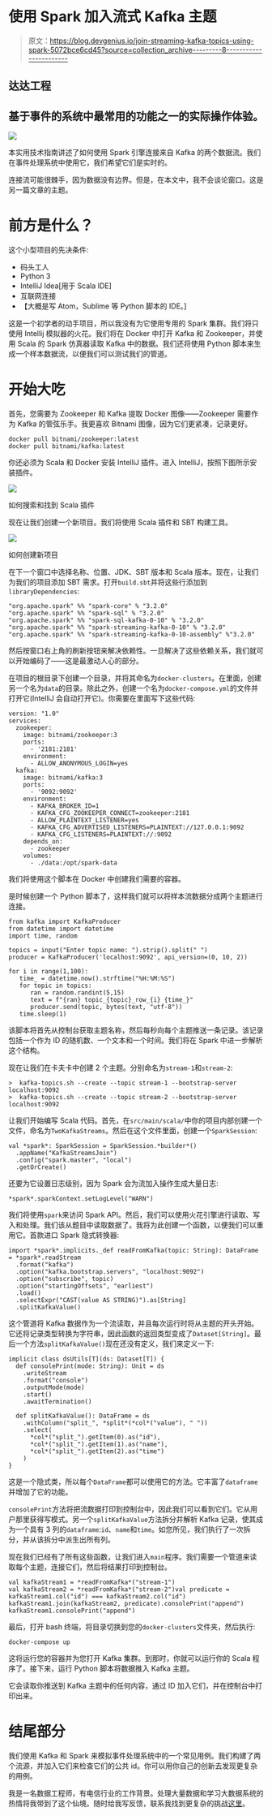 # 使用 Spark 加入流式 Kafka 主题

> 原文：<https://blog.devgenius.io/join-streaming-kafka-topics-using-spark-5072bce6cd45?source=collection_archive---------8----------------------->

## 达达工程

## 基于事件的系统中最常用的功能之一的实际操作体验。

![](img/466c16e62dad843aa282157bcbd3cd14.png)

本实用技术指南讲述了如何使用 Spark 引擎连接来自 Kafka 的两个数据流。我们在事件处理系统中使用它，我们希望它们是实时的。

连接流可能很棘手，因为数据没有边界。但是，在本文中，我不会谈论窗口。这是另一篇文章的主题。

# 前方是什么？

这个小型项目的先决条件:

*   码头工人
*   Python 3
*   IntelliJ Idea[用于 Scala IDE]
*   互联网连接
*   【大概是写 Atom，Sublime 等 Python 脚本的 IDE。]

这是一个初学者的动手项目，所以我没有为它使用专用的 Spark 集群。我们将只使用 Intellij 模拟器的火花。我们将在 Docker 中打开 Kafka 和 Zookeeper，并使用 Scala 的 Spark 仿真器读取 Kafka 中的数据。我们还将使用 Python 脚本来生成一个样本数据流，以便我们可以测试我们的管道。

# 开始大吃

首先，您需要为 Zookeeper 和 Kafka 提取 Docker 图像——Zookeeper 需要作为 Kafka 的管弦乐手。我更喜欢 Bitnami 图像，因为它们更紧凑，记录更好。

```
docker pull bitnami/zookeeper:latest
docker pull bitnami/kafka:latest
```

你还必须为 Scala 和 Docker 安装 IntelliJ 插件。进入 IntelliJ，按照下图所示安装插件。

![](img/a125a22576f0c74256c55f27447dfaa4.png)

如何搜索和找到 Scala 插件

现在让我们创建一个新项目。我们将使用 Scala 插件和 SBT 构建工具。

![](img/3a38a785b68da24a566c9a9ce765e596.png)

如何创建新项目

在下一个窗口中选择名称、位置、JDK、SBT 版本和 Scala 版本。现在，让我们为我们的项目添加 SBT 需求。打开`build.sbt`并将这些行添加到`libraryDependencies`:

```
"org.apache.spark" %% "spark-core" % "3.2.0"
"org.apache.spark" %% "spark-sql" % "3.2.0"
"org.apache.spark" %% "spark-sql-kafka-0-10" % "3.2.0"
"org.apache.spark" %% "spark-streaming-kafka-0-10" % "3.2.0"
"org.apache.spark" %% "spark-streaming-kafka-0-10-assembly" %"3.2.0"
```

然后按窗口右上角的刷新按钮来解决依赖性。一旦解决了这些依赖关系，我们就可以开始编码了——这是最激动人心的部分。

在项目的根目录下创建一个目录，并将其命名为`docker-clusters`。在里面，创建另一个名为`data`的目录。除此之外，创建一个名为`docker-compose.yml`的文件并打开它(IntelliJ 会自动打开它)。你需要在里面写下这些代码:

```
version: "1.0"
services:
  zookeeper:
    image: bitnami/zookeeper:3
    ports:
      - '2181:2181'
    environment:
      - ALLOW_ANONYMOUS_LOGIN=yes
  kafka:
    image: bitnami/kafka:3
    ports:
      - '9092:9092'
    environment:
      - KAFKA_BROKER_ID=1
      - KAFKA_CFG_ZOOKEEPER_CONNECT=zookeeper:2181
      - ALLOW_PLAINTEXT_LISTENER=yes
      - KAFKA_CFG_ADVERTISED_LISTENERS=PLAINTEXT://127.0.0.1:9092
      - KAFKA_CFG_LISTENERS=PLAINTEXT://:9092
    depends_on:
      - zookeeper
    volumes:
      - ./data:/opt/spark-data
```

我们将使用这个脚本在 Docker 中创建我们需要的容器。

是时候创建一个 Python 脚本了，这样我们就可以将样本流数据分成两个主题进行连接。

```
from kafka import KafkaProducer
from datetime import datetime
import time, random

topics = input("Enter topic name: ").strip().split(" ")
producer = KafkaProducer('localhost:9092', api_version=(0, 10, 2))

for i in range(1,100):
   time_ = datetime.now().strftime("%H:%M:%S")
   for topic in topics:
      ran = random.randint(5,15)
      text = f"{ran} topic_{topic}_row_{i} {time_}"
      producer.send(topic, bytes(text, "utf-8"))
   time.sleep(1)
```

该脚本将首先从控制台获取主题名称，然后每秒向每个主题推送一条记录。该记录包括一个作为 ID 的随机数、一个文本和一个时间。我们将在 Spark 中进一步解析这个结构。

现在让我们在卡夫卡中创建 2 个主题。分别命名为`stream-1`和`stream-2`:

```
>  kafka-topics.sh --create --topic stream-1 --bootstrap-server localhost:9092
>  kafka-topics.sh --create --topic stream-2 --bootstrap-server localhost:9092
```

让我们开始编写 Scala 代码。首先，在`src/main/scala/`中你的项目内部创建一个文件，命名为`TwoKafkaStreams`。然后在这个文件里面，创建一个`SparkSession`:

```
val *spark*: SparkSession = SparkSession.*builder*()
  .appName("KafkaStreamsJoin")
  .config("spark.master", "local")
  .getOrCreate()
```

还要为它设置日志级别，因为 Spark 会为流加入操作生成大量日志:

```
*spark*.sparkContext.setLogLevel("WARN")
```

我们将使用`spark`来访问 Spark API。然后，我们可以使用火花引擎进行读取、写入和处理。我们该从题目中读取数据了。我将为此创建一个函数，以便我们可以重用它。首款进口 Spark 隐式转换器:

```
import *spark*.implicits._def readFromKafka(topic: String): DataFrame = *spark*.readStream
  .format("kafka")
  .option("kafka.bootstrap.servers", "localhost:9092")
  .option("subscribe", topic)
  .option("startingOffsets", "earliest")
  .load()
  .selectExpr("CAST(value AS STRING)").as[String]
  .splitKafkaValue()
```

这个管道将 Kafka 数据作为一个流读取，并且每次运行时将从主题的开头开始。它还将记录类型转换为字符串，因此函数的返回类型变成了`Dataset[String]`。最后一个方法`splitKafkaValue()`现在还没有定义，我们来定义一下:

```
implicit class dsUtils[T](ds: Dataset[T]) {
  def consolePrint(mode: String): Unit = ds
    .writeStream
    .format("console")
    .outputMode(mode)
    .start()
    .awaitTermination()

  def splitKafkaValue(): DataFrame = ds
    .withColumn("split_", *split*(*col*("value"), " "))
    .select(
      *col*("split_").getItem(0).as("id"),
      *col*("split_").getItem(1).as("name"),
      *col*("split_").getItem(2).as("time")
    )
}
```

这是一个隐式类，所以每个`DataFrame`都可以使用它的方法。它丰富了`dataframe`并增加了它的功能。

`consolePrint`方法将把流数据打印到控制台中，因此我们可以看到它们。它从用户那里获得写模式。另一个`splitKafkaValue`方法拆分并解析 Kafka 记录，使其成为一个具有 3 列的`dataframe`:`id`、`name`和`time`。如您所见，我们执行了一次拆分，并从该拆分中派生出所有列。

现在我们已经有了所有这些函数，让我们进入`main`程序。我们需要一个管道来读取每个主题，连接它们，然后将结果打印到控制台。

```
val kafkaStream1 = *readFromKafka*("stream-1")
val kafkaStream2 = *readFromKafka*("stream-2")val predicate = kafkaStream1.col("id") === kafkaStream2.col("id")
kafkaStream1.join(kafkaStream2, predicate).consolePrint("append")
kafkaStream1.consolePrint("append")
```

最后，打开 bash 终端，将目录切换到您的`docker-clusters`文件夹，然后执行:

```
docker-compose up
```

这将运行您的容器并为您打开 Kafka 集群。到那时，你就可以运行你的 Scala 程序了。接下来，运行 Python 脚本将数据推入 Kafka 主题。

它会读取你推送到 Kafka 主题中的任何内容，通过 ID 加入它们，并在控制台中打印出来。

# 结尾部分

我们使用 Kafka 和 Spark 来模拟事件处理系统中的一个常见用例。我们构建了两个流源，并加入它们来检查它们的公共 id。你可以用你自己的创新去发现更复杂的用例。

我是一名数据工程师，有电信行业的工作背景。处理大量数据和学习大数据系统的热情将我带到了这个仙境。随时给我写反馈，联系我找到更复杂的挑战[这里](http://www.linkedin.com/in/ali-t-asl/)。